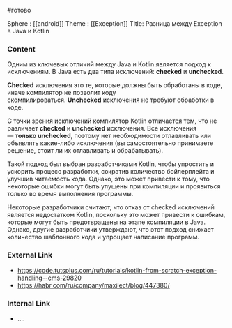 #готово

Sphere : [[android]]
Theme : [[Exception]]
Title: Разница между Exception в Java и Kotlin

### Content
Одним из ключевых отличий между Java и Kotlin является подход к исключениям. В Java есть два типа исключений: **checked** и **unchecked**.

**Checked** исключения это те, которые должны быть обработаны в коде, иначе компилятор не позволит коду скомпилироваться. **Unchecked** исключения не требуют обработки в коде.

С точки зрения исключений компилятор Kotlin отличается тем, что не различает **checked** и **unchecked** исключения. Все исключения — **только unchecked**, поэтому нет необходимости отлавливать или объявлять какие-либо исключения (вы самостоятельно принимаете решение, стоит ли их отлавливать и обрабатывать).

Такой подход был выбран разработчиками Kotlin, чтобы упростить и ускорить процесс разработки, сократив количество бойлерплейта и улучшив читаемость кода. Однако, это может привести к тому, что некоторые ошибки могут быть упущены при компиляции и проявиться только во время выполнения программы.

Некоторые разработчики считают, что отказ от checked исключений является недостатком Kotlin, поскольку это может привести к ошибкам, которые могут быть предотвращены на этапе компиляции в Java. Однако, другие разработчики утверждают, что этот подход снижает количество шаблонного кода и упрощает написание программ.

### External Link

- https://code.tutsplus.com/ru/tutorials/kotlin-from-scratch-exception-handling--cms-29820
- https://habr.com/ru/company/maxilect/blog/447380/

### Internal Link

- ....